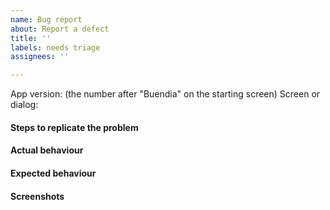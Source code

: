 ```yaml
---
name: Bug report
about: Report a defect
title: ''
labels: needs triage
assignees: ''

---
```


App version: (the number after "Buendia" on the starting screen)
Screen or dialog:

#### Steps to replicate the problem

#### Actual behaviour

#### Expected behaviour

#### Screenshots
